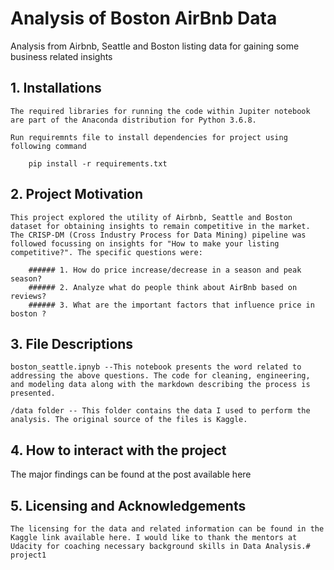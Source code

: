 
# Analysis of Boston AirBnb Data

Analysis from Airbnb, Seattle and Boston listing data for gaining some business related insights


## 1. Installations

	The required libraries for running the code within Jupiter notebook are part of the Anaconda distribution for Python 3.6.8. 

	Run requiremnts file to install dependencies for project using following command

		pip install -r requirements.txt

## 2. Project Motivation

	This project explored the utility of Airbnb, Seattle and Boston dataset for obtaining insights to remain competitive in the market. The CRISP-DM (Cross Industry Process for Data Mining) pipeline was followed focussing on insights for "How to make your listing competitive?". The specific questions were:

		###### 1. How do price increase/decrease in a season and peak season?
		###### 2. Analyze what do people think about AirBnb based on reviews?
		###### 3. What are the important factors that influence price in boston ?

## 3. File Descriptions

	boston_seattle.ipnyb --This notebook presents the word related to addressing the above questions. The code for cleaning, engineering, and modeling data along with the markdown describing the process is presented.

	/data folder -- This folder contains the data I used to perform the analysis. The original source of the files is Kaggle.



## 4. How to interact with the project

   The major findings can be found at the post available here

## 5. Licensing and Acknowledgements

	The licensing for the data and related information can be found in the Kaggle link available here. I would like to thank the mentors at Udacity for coaching necessary background skills in Data Analysis.# project1

